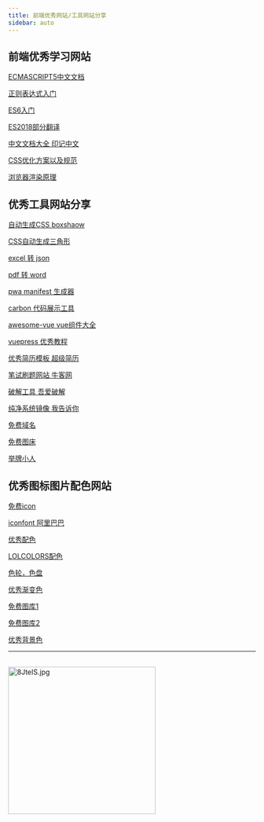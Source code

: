 ```yaml
---
title: 前端优秀网站/工具网站分享
sidebar: auto
---
```


## 前端优秀学习网站

[ECMASCRIPT5中文文档](http://lzw.me/pages/ecmascript/)

[正则表达式入门](https://deerchao.cn/tutorials/regex/regex.htm)

[ES6入门](https://es6.ruanyifeng.com/)

[ES2018部分翻译](https://ecma262.docschina.org/#sec-intro)

[中文文档大全 印记中文](https://docschina.org/)

[CSS优化方案以及规范](http://nec.netease.com/standard/css-sort.html)

[浏览器渲染原理](https://www.html5rocks.com/zh/tutorials/internals/howbrowserswork/#Introduction)

## 优秀工具网站分享


[自动生成CSS boxshaow](https://www.cssmatic.com/box-shadow)

[CSS自动生成三角形](https://www.jiangweishan.com/tool/sanjx/index.html)

[excel 转 json](http://www.convertcsv.com/csv-to-json.htm)

[pdf 转 word](https://speedpdf.com/convert/pdf-to-word.html)

[pwa manifest 生成器](https://app-manifest.firebaseapp.com/)

[carbon 代码展示工具](https://carbon.now.sh/?bg=rgba(198%2C225%2C248%2C1)&t=blackboard&wt=none&l=javascript&ds=true&dsyoff=20px&dsblur=68px&wc=true&wa=true&pv=56px&ph=56px&ln=true&fl=1&fm=Hack&fs=14px&lh=141%25&si=false&es=2x&wm=false&code=)

[awesome-vue vue组件大全](https://github.com/vuejs/awesome-vue#icons)

[vuepress 优秀教程](https://www.bilibili.com/video/av43316513?p=9)

[优秀简历模板 超级简历](https://www.wondercv.com/)

[笔试刷题网站 牛客网](https://www.nowcoder.com/)

[破解工具 吾爱破解](https://www.52pojie.cn/)

[纯净系统镜像 我告诉你](https://msdn.itellyou.cn/)

[免费域名](http://www.freenom.com/zh/index.html)

[免费图床](https://imgchr.com/ctts)

[举牌小人](https://small-upup.upuptoyou.com/)

## 优秀图标图片配色网站

[免费icon](https://www.easyicon.net/iconsearch/ios/)

[iconfont 阿里巴巴](https://www.iconfont.cn/collections/detail?cid=8836)

[优秀配色](https://colorhunt.co/)

[LOLCOLORS配色](https://www.webdesignrankings.com/resources/lolcolors/)

[色轮，色盘](https://color.adobe.com/zh/create/color-wheel)

[优秀渐变色](https://webgradients.com/)

[免费图库1](https://www.pexels.com/zh-tw/)

[免费图库2](https://pixabay.com/zh/)

[优秀背景色](https://uigradients.com/#CocoaaIce)


---
<br>
<img src="https://s1.ax1x.com/2020/03/16/8JteIS.jpg" alt="8JteIS.jpg" border="0" width="300"/>
<br>